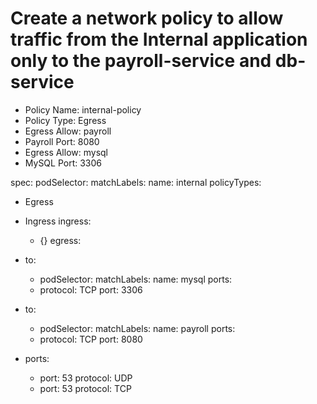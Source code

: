 # Create a network policy to allow traffic from the Internal application only to the payroll-service and db-service

* Policy Name: internal-policy
* Policy Type: Egress
* Egress Allow: payroll
* Payroll Port: 8080
* Egress Allow: mysql
* MySQL Port: 3306

spec:
  podSelector:
    matchLabels:
      name: internal
  policyTypes:
  - Egress
  - Ingress
  ingress:
    - {}
  egress:
  - to:
    - podSelector:
        matchLabels:
          name: mysql
    ports:
    - protocol: TCP
      port: 3306

  - to:
    - podSelector:
        matchLabels:
          name: payroll
    ports:
    - protocol: TCP
      port: 8080

  - ports:
    - port: 53
      protocol: UDP
    - port: 53
      protocol: TCP